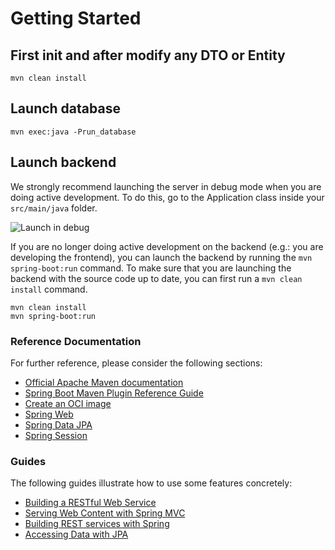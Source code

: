 # Getting Started

## First init and after modify any DTO or Entity
```
mvn clean install
```
## Launch database
```
mvn exec:java -Prun_database
```
## Launch backend

We strongly recommend launching the server in debug mode when you are doing active development. To do this, go to the Application class inside your <code>src/main/java</code> folder.

![Launch in debug](https://i.imgur.com/milYliJ.gif)

If you are no longer doing active development on the backend (e.g.: you are developing the frontend), you can launch the backend by running the <code>mvn spring-boot:run</code> command.   To make sure that you are launching the backend with the source code up to date, you can first run a <code>mvn clean install</code> command.

```
mvn clean install
mvn spring-boot:run
```

### Reference Documentation
For further reference, please consider the following sections:

* [Official Apache Maven documentation](https://maven.apache.org/guides/index.html)
* [Spring Boot Maven Plugin Reference Guide](https://docs.spring.io/spring-boot/docs/2.7.7/maven-plugin/reference/html/)
* [Create an OCI image](https://docs.spring.io/spring-boot/docs/2.7.7/maven-plugin/reference/html/#build-image)
* [Spring Web](https://docs.spring.io/spring-boot/docs/2.7.7/reference/htmlsingle/#web)
* [Spring Data JPA](https://docs.spring.io/spring-boot/docs/2.7.7/reference/htmlsingle/#data.sql.jpa-and-spring-data)
* [Spring Session](https://docs.spring.io/spring-session/reference/)

### Guides
The following guides illustrate how to use some features concretely:

* [Building a RESTful Web Service](https://spring.io/guides/gs/rest-service/)
* [Serving Web Content with Spring MVC](https://spring.io/guides/gs/serving-web-content/)
* [Building REST services with Spring](https://spring.io/guides/tutorials/rest/)
* [Accessing Data with JPA](https://spring.io/guides/gs/accessing-data-jpa/)
